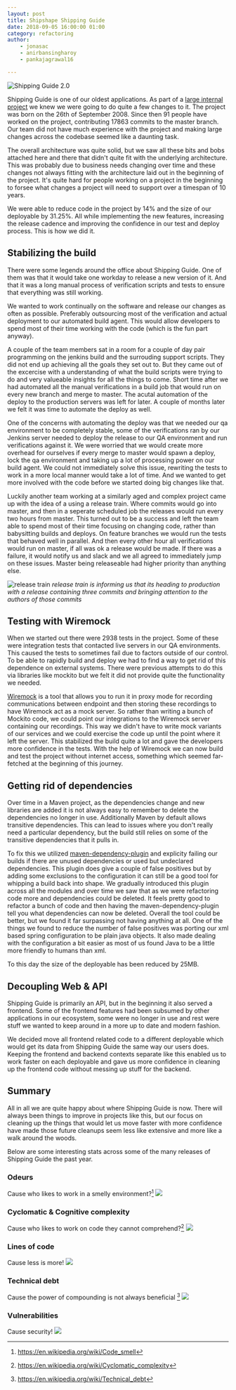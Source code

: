 ```yaml
---
layout: post
title: Shipshape Shipping Guide
date: 2018-09-05 16:00:00 01:00
category: refactoring
author:
    - jonasac
    - anirbansingharoy
    - pankajagrawal16

---
```

![Shipping Guide 2.0](/img/ship-shape/shipping-guide.png)

Shipping Guide is one of our oldest applications. As part of a [large internal project](/api/shipping-guide_2/) we knew we were going to do quite a few changes to it. The project was born on the 26th of September 2008. Since then 91 people have worked on the project, contributing 17863 commits to the master branch. Our team did not have much experience with the project and making large changes across the codebase seemed like a daunting task.


The overall architecture was quite solid, but we saw all these bits and bobs attached here and there that didn't quite fit with the underlying architecture. This was probably due to business needs changing over time and these changes not always fitting with the architecture laid out in the beginning of the project. It's quite hard for people working on a project in the beginning to forsee what changes a project will need to support over a timespan of 10 years.


We were able to reduce code in the project by 14% and the size of our deployable by 31.25%. All while implementing the new features, increasing the release cadence and improving the confidence in our test and deploy process. This is how we did it.

## Stabilizing the build

There were some legends around the office about Shipping Guide. One of them was that it would take one workday to release a new version of it. And that it was a long manual process of verification scripts and tests to ensure that everything was still working.


We wanted to work continually on the software and release our changes as often as possible. Preferably outsourcing most of the verification and actual deployment to our automated build agent. This would allow developers to spend most of their time working with the code (which is the fun part anyway).


A couple of the team members sat in a room for a couple of day pair programming on the jenkins build and the surrouding support scripts. They did not end up achieving all the goals they set out to. But they came out of the excercise with a understanding of what the build scripts were trying to do and very valueable insights for all the things to come. Short time after we had automated all the manual verifications in a build job that would run on every new branch and merge to master. The acutal automation of the deploy to the production servers was left for later. A couple of months later we felt it was time to automate the deploy as well.


One of the concerns with automating the deploy was that we needed our qa environment to be completely stable, some of the verifications ran by our Jenkins server needed to deploy the release to our QA environment and run verifications against it. We were worried that we would create more overhead for ourselves if every merge to master would spawn a deploy, lock the qa environment and taking up a lot of processing power on our build agent. We could not immediately solve this issue, rewriting the tests to work in a more local manner would take a lot of time. And we wanted to get more involved with the code before we started doing big changes like that.


Luckily another team working at a similarly aged and complex project came up with the idea of a using a release train. Where commits would go into master, and then in a seperate scheduled job the releases would run every two hours from master. This turned out to be a success and left the team able to spend most of their time focusing on changing code, rather than babysitting builds and deploys. On feature branches we would run the tests that behaved well in parallel. And then every other hour all verifications would run on master, if all was ok a release would be made. If there was a failure, it would notify us and slack and we all agreed to immediately jump on these issues. Master being releaseable had higher priority than anything else.


![release train](/img/ship-shape/release_train.png)
_release train is informing us that its heading to production with a release containing three commits and bringing attention to the authors of those commits_

## Testing with Wiremock

When we started out there were 2938 tests in the project. Some of these were integration tests that contacted live servers in our QA environments. This caused the tests to sometimes fail due to factors outside of our control. To be able to rapidly build and deploy  we had to find a way to get rid of this dependence on external systems. There were previous attempts to do this via libraries like mockito but we felt it did not provide quite the functionality we needed. 


[Wiremock](http://wiremock.org/) is a tool that allows you to run it in proxy mode for recording communications between endpoint and then storing these recordings to have Wiremock act as a mock server. So rather than writing a bunch of Mockito code, we could point our integrations to the Wiremock server containing our recordings. This way we didn't have to write mock variants of our services and we could exercise the code up until the point where it left the server. This stabilized the build quite a lot and gave the developers more confidence in the tests. With the help of Wiremock we can now build and test the project without internet access, something which seemed far-fetched at the beginning of this journey.


## Getting rid of dependencies

Over time in a Maven project, as the dependencies change and new libraries are added it is not always easy to remember to delete the dependencies no longer in use. Additionally Maven by default allows transitive dependencies. This can lead to issues where you don't really need a particular dependency, but the build still relies on some of the transitive dependencies that it pulls in. 


To fix this we utilized [maven-dependency-plugin](https://maven.apache.org/plugins/maven-dependency-plugin/) and explicity failing our builds if there are unused dependencies or used but undeclared dependencies. This plugin does give a couple of false positives but by adding some exclusions to the configuration it can still be a good tool for whipping a build back into shape. We gradually introduced this plugin across all the modules and over time we saw that as we were refactoring code more and dependencies could be deleted. It feels pretty good to refactor a bunch of code and then having the maven-dependency-plugin tell you what dependencies can now be deleted. Overall the tool could be better, but we found it far surpassing not having anything at all. One of the things we found to reduce the number of false positives was porting our xml based spring configuration to be plain java objects. It also made dealing with the configuration a bit easier as most of us found Java to be a little more friendly to humans than xml.


To this day the size of the deployable has been reduced by 25MB.

## Decoupling Web & API


Shipping Guide is primarily an API, but in the beginning it also served a frontend. Some of the frontend features had been subsumed by other applications in our ecosystem, some were no longer in use and rest were stuff we wanted to keep around in a more up to date and modern fashion. 

We decided move all frontend related code to a different deployable which would get its data from Shipping Guide the same way our users does. Keeping the frontend and backend contexts separate like this enabled us to work faster on each deployable and gave us more confidence in cleaning up the frontend code without messing up stuff for the backend. 


## Summary

All in all we are quite happy about where Shipping Guide is now. There will always been things to improve in projects like this, but our focus on cleaning up the things that would let us move faster with more confidence have made those future cleanups seem less like extensive and more like a walk around the woods.

Below are some interesting stats across some of the many releases of Shipping Guide the past year.


### Odeurs

Cause who likes to work in a smelly environment?[^1]
<img src="/img/ship-shape/code_smells.png">

### Cyclomatic & Cognitive complexity

Cause who likes to work on code they cannot comprehend?[^2]
<img src="/img/ship-shape/cognitive_complexity.png">

### Lines of code

Cause less is more!
<img src="/img/ship-shape/lines_of_code.png">

### Technical debt

Cause the power of compounding is not always beneficial [^3]
<img src="/img/ship-shape/technical_debt.png">

### Vulnerabilities

Cause security!
<img src="/img/ship-shape/vulnerabilities.png">

[^1]: <a href="https://en.wikipedia.org/wiki/Code_smell">https://en.wikipedia.org/wiki/Code_smell</a>
[^2]: <a href="https://en.wikipedia.org/wiki/Cyclomatic_complexity">https://en.wikipedia.org/wiki/Cyclomatic_complexity</a>
[^3]: <a href="https://en.wikipedia.org/wiki/Technical_debt">https://en.wikipedia.org/wiki/Technical_debt</a>
